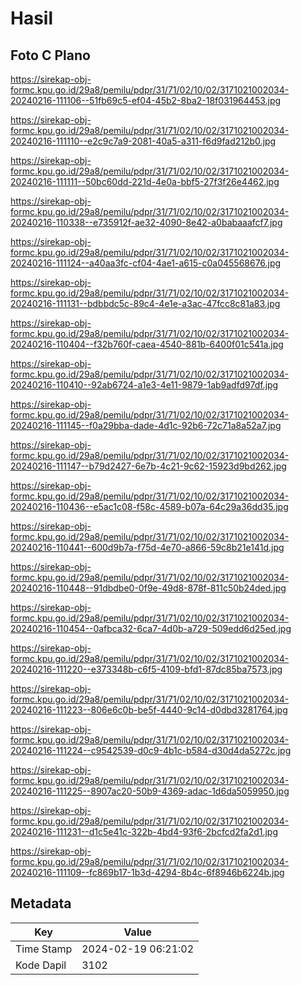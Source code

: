 # Hasil

## Foto C Plano

https://sirekap-obj-formc.kpu.go.id/29a8/pemilu/pdpr/31/71/02/10/02/3171021002034-20240216-111106--51fb69c5-ef04-45b2-8ba2-18f031964453.jpg

https://sirekap-obj-formc.kpu.go.id/29a8/pemilu/pdpr/31/71/02/10/02/3171021002034-20240216-111110--e2c9c7a9-2081-40a5-a311-f6d9fad212b0.jpg

https://sirekap-obj-formc.kpu.go.id/29a8/pemilu/pdpr/31/71/02/10/02/3171021002034-20240216-111111--50bc60dd-221d-4e0a-bbf5-27f3f26e4462.jpg

https://sirekap-obj-formc.kpu.go.id/29a8/pemilu/pdpr/31/71/02/10/02/3171021002034-20240216-110338--e735912f-ae32-4090-8e42-a0babaaafcf7.jpg

https://sirekap-obj-formc.kpu.go.id/29a8/pemilu/pdpr/31/71/02/10/02/3171021002034-20240216-111124--a40aa3fc-cf04-4ae1-a615-c0a045568676.jpg

https://sirekap-obj-formc.kpu.go.id/29a8/pemilu/pdpr/31/71/02/10/02/3171021002034-20240216-111131--bdbbdc5c-89c4-4e1e-a3ac-47fcc8c81a83.jpg

https://sirekap-obj-formc.kpu.go.id/29a8/pemilu/pdpr/31/71/02/10/02/3171021002034-20240216-110404--f32b760f-caea-4540-881b-6400f01c541a.jpg

https://sirekap-obj-formc.kpu.go.id/29a8/pemilu/pdpr/31/71/02/10/02/3171021002034-20240216-110410--92ab6724-a1e3-4e11-9879-1ab9adfd97df.jpg

https://sirekap-obj-formc.kpu.go.id/29a8/pemilu/pdpr/31/71/02/10/02/3171021002034-20240216-111145--f0a29bba-dade-4d1c-92b6-72c71a8a52a7.jpg

https://sirekap-obj-formc.kpu.go.id/29a8/pemilu/pdpr/31/71/02/10/02/3171021002034-20240216-111147--b79d2427-6e7b-4c21-9c62-15923d9bd262.jpg

https://sirekap-obj-formc.kpu.go.id/29a8/pemilu/pdpr/31/71/02/10/02/3171021002034-20240216-110436--e5ac1c08-f58c-4589-b07a-64c29a36dd35.jpg

https://sirekap-obj-formc.kpu.go.id/29a8/pemilu/pdpr/31/71/02/10/02/3171021002034-20240216-110441--600d9b7a-f75d-4e70-a866-59c8b21e141d.jpg

https://sirekap-obj-formc.kpu.go.id/29a8/pemilu/pdpr/31/71/02/10/02/3171021002034-20240216-110448--91dbdbe0-0f9e-49d8-878f-811c50b24ded.jpg

https://sirekap-obj-formc.kpu.go.id/29a8/pemilu/pdpr/31/71/02/10/02/3171021002034-20240216-110454--0afbca32-6ca7-4d0b-a729-509edd6d25ed.jpg

https://sirekap-obj-formc.kpu.go.id/29a8/pemilu/pdpr/31/71/02/10/02/3171021002034-20240216-111220--e373348b-c6f5-4109-bfd1-87dc85ba7573.jpg

https://sirekap-obj-formc.kpu.go.id/29a8/pemilu/pdpr/31/71/02/10/02/3171021002034-20240216-111223--806e6c0b-be5f-4440-9c14-d0dbd3281764.jpg

https://sirekap-obj-formc.kpu.go.id/29a8/pemilu/pdpr/31/71/02/10/02/3171021002034-20240216-111224--c9542539-d0c9-4b1c-b584-d30d4da5272c.jpg

https://sirekap-obj-formc.kpu.go.id/29a8/pemilu/pdpr/31/71/02/10/02/3171021002034-20240216-111225--8907ac20-50b9-4369-adac-1d6da5059950.jpg

https://sirekap-obj-formc.kpu.go.id/29a8/pemilu/pdpr/31/71/02/10/02/3171021002034-20240216-111231--d1c5e41c-322b-4bd4-93f6-2bcfcd2fa2d1.jpg

https://sirekap-obj-formc.kpu.go.id/29a8/pemilu/pdpr/31/71/02/10/02/3171021002034-20240216-111109--fc869b17-1b3d-4294-8b4c-6f8946b6224b.jpg


## Metadata

| Key        | Value               |
| ---------- | ------------------- |
| Time Stamp | 2024-02-19 06:21:02 |
| Kode Dapil | 3102                |



